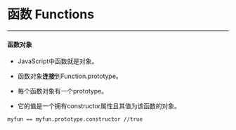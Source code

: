 # 函数 Functions
---

#### 函数对象

- JavaScript中函数就是对象。

- 函数对象**连接**到Function.prototype。

- 每个函数对象有一个prototype。

- 它的值是一个拥有constructor属性且其值为该函数的对象。
```
myfun == myfun.prototype.constructor //true
```